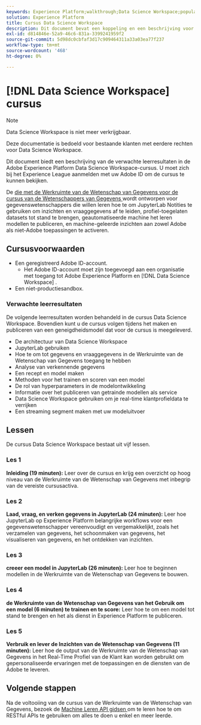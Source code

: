 ```yaml
---
keywords: Experience Platform;walkthrough;Data Science Workspace;populaire onderwerpen;data science course;course;dsw
solution: Experience Platform
title: Cursus Data Science Workspace
description: Dit document bevat een koppeling en een beschrijving voor de cursus Adobe Experience Platform Data Science Workspace.
exl-id: d814846e-52a9-46c6-831a-3399241959f2
source-git-commit: 5d98dc0cbfaf3d17c909464311a33a03ea77f237
workflow-type: tm+mt
source-wordcount: '468'
ht-degree: 0%

---
```



# [!DNL Data Science Workspace] cursus

>[!NOTE]
>
>Data Science Workspace is niet meer verkrijgbaar.
>
>Deze documentatie is bedoeld voor bestaande klanten met eerdere rechten voor Data Science Workspace.

Dit document biedt een beschrijving van de verwachte leerresultaten in de Adobe Experience Platform Data Science Workspace-cursus. U moet zich bij het Experience League aanmelden met uw Adobe ID om de cursus te kunnen bekijken.

De [ die met de Werkruimte van de Wetenschap van Gegevens voor de cursus van de Wetenschappers van Gegevens ](https://experienceleague.adobe.com/?lang=nl&recommended=ExperiencePlatform-U-1-2021.1.dsw) wordt ontworpen voor gegevenswetenschappers die willen leren hoe te om JupyterLab Notities te gebruiken om inzichten en vraaggegevens af te leiden, profiel-toegelaten datasets tot stand te brengen, geautomatiseerde machine het leren modellen te publiceren, en machine-geleerde inzichten aan zowel Adobe als niet-Adobe toepassingen te activeren.

## Cursusvoorwaarden

- Een geregistreerd Adobe ID-account.
   - Het Adobe ID-account moet zijn toegevoegd aan een organisatie met toegang tot Adobe Experience Platform en [!DNL Data Science Workspace] .
- Een niet-productiesandbox.

### Verwachte leerresultaten

De volgende leerresultaten worden behandeld in de cursus Data Science Workspace. Bovendien kunt u de cursus volgen tijdens het maken en publiceren van een geneigdheidsmodel dat voor de cursus is meegeleverd.

- De architectuur van Data Science Workspace
- JupyterLab gebruiken
- Hoe te om tot gegevens en vraaggegevens in de Werkruimte van de Wetenschap van Gegevens toegang te hebben
- Analyse van verkennende gegevens
- Een recept en model maken
- Methoden voor het trainen en scoren van een model
- De rol van hyperparameters in de modelontwikkeling
- Informatie over het publiceren van getrainde modellen als service
- Data Science Workspace gebruiken om je real-time klantprofieldata te verrijken
- Een streaming segment maken met uw modeluitvoer

## Lessen

De cursus Data Science Workspace bestaat uit vijf lessen.

### Les 1

**Inleiding (19 minuten):** Leer over de cursus en krijg een overzicht op hoog niveau van de Werkruimte van de Wetenschap van Gegevens met inbegrip van de vereiste cursusactiva.

### Les 2

**Laad, vraag, en verken gegevens in JupyterLab (24 minuten):** Leer hoe JupyterLab op Experience Platform belangrijke workflows voor een gegevenswetenschapper vereenvoudigt en vergemakkelijkt, zoals het verzamelen van gegevens, het schoonmaken van gegevens, het visualiseren van gegevens, en het ontdekken van inzichten.

### Les 3

**creeer een model in JupyterLab (26 minuten):** Leer hoe te beginnen modellen in de Werkruimte van de Wetenschap van Gegevens te bouwen.

### Les 4

**de Werkruimte van de Wetenschap van Gegevens van het Gebruik om een model (6 minuten) te trainen en te score:** Leer hoe te om een model tot stand te brengen en het als dienst in Experience Platform te publiceren.

### Les 5

**Verbruik en lever de Inzichten van de Wetenschap van Gegevens (11 minuten):** Leer hoe de output van de Werkruimte van de Wetenschap van Gegevens in het Real-Time Profiel van de Klant kan worden gebruikt om gepersonaliseerde ervaringen met de toepassingen en de diensten van de Adobe te leveren.

## Volgende stappen

Na de voltooiing van de cursus van de Werkruimte van de Wetenschap van Gegevens, bezoek de [ Machine Leren API gidsen ](./api/getting-started.md) om te leren hoe te om RESTful APIs te gebruiken om alles te doen u enkel en meer leerde.



